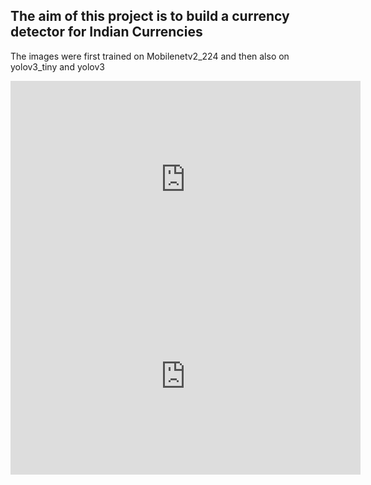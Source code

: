 <h2> The aim of this project is to build a currency detector for Indian Currencies </h2/>
<p> The images were first trained on Mobilenetv2_224 and then also on yolov3_tiny and yolov3 </p>

<iframe width="560" height="315" src="https://www.youtube.com/embed/27igKGedvyI" frameborder="0" allow="autoplay; encrypted-media" allowfullscreen></iframe>
<iframe width="560" height="315" src="https://www.youtube.com/embed/vofzcFTChSk" frameborder="0" allow="autoplay; encrypted-media" allowfullscreen></iframe>
